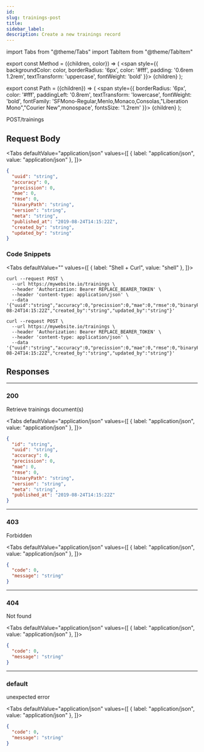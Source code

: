 ```yaml
---
id:
slug: trainings-post
title:
sidebar_label:
description: Create a new trainings record
---
```


<!-- prettier-ignore-start -->
import Tabs from "@theme/Tabs"
import TabItem from "@theme/TabItem"


export const Method = ({children, color}) => (
  <span
    style={{
      backgroundColor: color,
      borderRadius: '6px',
      color: '#fff',
      padding: '0.6rem 1.2rem',
      textTransform: 'uppercase',
      fontWeight: 'bold'
    }}>
    {children}
  </span>
);

export const Path = ({children}) => (
  <span
    style={{
      borderRadius: '6px',
      color: '#fff',
      paddingLeft: '0.8rem',
      textTransform: 'lowercase',
      fontWeight: 'bold',
      fontFamily: 'SFMono-Regular,Menlo,Monaco,Consolas,"Liberation Mono","Courier New",monospace',
      fontsSize: '1.2rem'
    }}>
    {children}
  </span>
);

<!-- prettier-ignore-end -->

<Method color="#6b55b2">POST</Method><Path>/trainings</Path>

## Request Body

<!-- prettier-ignore-start -->

<Tabs defaultValue="application/json" values={[
  { label: "application/json", value: "application/json" },
]}>

<!-- prettier-ignore-end -->

<TabItem value="application/json">

```json title="Example request"
{
  "uuid": "string",
  "accuracy": 0,
  "precission": 0,
  "mae": 0,
  "rmse": 0,
  "binaryPath": "string",
  "version": "string",
  "meta": "string",
  "published_at": "2019-08-24T14:15:22Z",
  "created_by": "string",
  "updated_by": "string"
}
```

</TabItem>

</Tabs>

### Code Snippets

<!-- prettier-ignore-start -->

<Tabs defaultValue="" values={[
  { label: "Shell + Curl", value: "shell" },
]}>

<!-- prettier-ignore-end -->

<TabItem value="shell">

```shell
curl --request POST \
  --url https://mywebsite.io/trainings \
  --header 'Authorization: Bearer REPLACE_BEARER_TOKEN' \
  --header 'content-type: application/json' \
  --data '{"uuid":"string","accuracy":0,"precission":0,"mae":0,"rmse":0,"binaryPath":"string","version":"string","meta":"string","published_at":"2019-08-24T14:15:22Z","created_by":"string","updated_by":"string"}'
```

</TabItem>

```shell title="Shell + Curl"
curl --request POST \
  --url https://mywebsite.io/trainings \
  --header 'Authorization: Bearer REPLACE_BEARER_TOKEN' \
  --header 'content-type: application/json' \
  --data '{"uuid":"string","accuracy":0,"precission":0,"mae":0,"rmse":0,"binaryPath":"string","version":"string","meta":"string","published_at":"2019-08-24T14:15:22Z","created_by":"string","updated_by":"string"}'
```

</Tabs>

## Responses

---

### 200

Retrieve trainings document(s)

<!-- prettier-ignore-start -->

<Tabs defaultValue="application/json" values={[
  { label: "application/json", value: "application/json" },
]}>

<!-- prettier-ignore-end -->

<TabItem value="application/json">

```json title="Example response"
{
  "id": "string",
  "uuid": "string",
  "accuracy": 0,
  "precission": 0,
  "mae": 0,
  "rmse": 0,
  "binaryPath": "string",
  "version": "string",
  "meta": "string",
  "published_at": "2019-08-24T14:15:22Z"
}
```

</TabItem>

</Tabs>

---

### 403

Forbidden

<!-- prettier-ignore-start -->

<Tabs defaultValue="application/json" values={[
  { label: "application/json", value: "application/json" },
]}>

<!-- prettier-ignore-end -->

<TabItem value="application/json">

```json title="Example response"
{
  "code": 0,
  "message": "string"
}
```

</TabItem>

</Tabs>

---

### 404

Not found

<!-- prettier-ignore-start -->

<Tabs defaultValue="application/json" values={[
  { label: "application/json", value: "application/json" },
]}>

<!-- prettier-ignore-end -->

<TabItem value="application/json">

```json title="Example response"
{
  "code": 0,
  "message": "string"
}
```

</TabItem>

</Tabs>

---

### default

unexpected error

<!-- prettier-ignore-start -->

<Tabs defaultValue="application/json" values={[
  { label: "application/json", value: "application/json" },
]}>

<!-- prettier-ignore-end -->

<TabItem value="application/json">

```json title="Example response"
{
  "code": 0,
  "message": "string"
}
```

</TabItem>

</Tabs>
